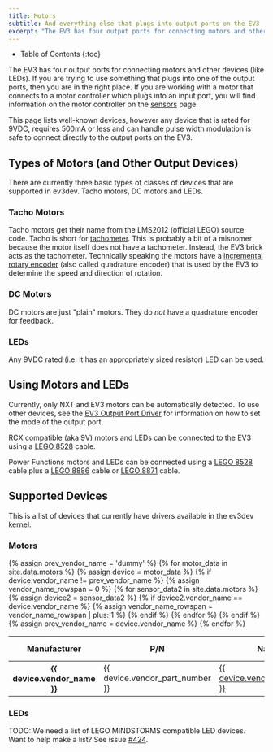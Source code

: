 ```yaml
---
title: Motors
subtitle: And everything else that plugs into output ports on the EV3
excerpt: "The EV3 has four output ports for connecting motors and other devices (like LEDs). If you are trying to use something that plugs into one of the output ports, read this guide."
---
```


* Table of Contents
{:toc}

The EV3 has four output ports for connecting motors and other devices (like
LEDs). If you are trying to use something that plugs into one of the output
ports, then you are in the right place. If you are working with a motor that
connects to a motor controller which plugs into an input port, you will find
information on the motor controller on the [sensors] page.

This page lists well-known devices, however any device that is rated for 9VDC,
requires 500mA or less and can handle pulse width modulation is safe to connect
directly to the output ports on the EV3.

## Types of Motors (and Other Output Devices)

There are currently three basic types of classes of devices that are supported
in ev3dev. Tacho motors, DC motors and LEDs.

### Tacho Motors

Tacho motors get their name from the LMS2012 (official LEGO) source code. Tacho
is short for [tachometer]. This is probably a bit of a misnomer because the
motor itself does not have a tachometer. Instead, the EV3 brick acts as the
tachometer. Technically speaking the motors have a [incremental rotary encoder]
(also called quadrature encoder) that is used by the EV3 to determine the speed
and direction of rotation.

### DC Motors

DC motors are just "plain" motors. They do *not* have a quadrature encoder for
feedback.

### LEDs

Any 9VDC rated (i.e. it has an appropriately sized resistor) LED can be used.

## Using Motors and LEDs

Currently, only NXT and EV3 motors can be automatically detected. To use other
devices, see the [EV3 Output Port Driver] for information on how to set the
mode of the output port.

RCX compatible (aka 9V) motors and LEDs can be connected to the EV3 using a
[LEGO 8528] cable.

Power Functions motors and LEDs can be connected using a [LEGO 8528] cable plus
a [LEGO 8886] cable or [LEGO 8871] cable.

## Supported Devices

This is a list of devices that currently have drivers available in the ev3dev
kernel.

### Motors

<table class="table table-striped table-bordered table-indexed">
    <thead>
    <tr>
    <th>Manufacturer</th>
    <th>P/N</th>
    <th>Name</th>
    <th>Auto-<br />detected</th>
    <th>Driver (Module)</th>
    </tr>
    </thead>
    <tbody>
{% assign prev_vendor_name = 'dummy' %}
{% for motor_data in site.data.motors %}
    {% assign device = motor_data %}
    <tr>
    {% if device.vendor_name != prev_vendor_name %}
        {% assign vendor_name_rowspan = 0 %}
        {% for sensor_data2 in site.data.motors %}
            {% assign device2 = sensor_data2 %}
            {% if device2.vendor_name == device.vendor_name %}
                {% assign vendor_name_rowspan = vendor_name_rowspan | plus: 1 %}
            {% endif %}
        {% endfor %}
        <th rowspan="{{ vendor_name_rowspan }}">{{ device.vendor_name }}</th>
    {% endif %}
        <td>{{ device.vendor_part_number }}</td>
        <td><a href="{{ device.url_name }}">{{ device.vendor_part_name }}</a></td>
        <td>
            {% if device.motor_type == "ev3" %}
            <span style="white-space:nowrap;" markdown="1">{% if device.vendor_name == "LEGO" %}Y{% else %}N{% endif %}[^autodetect]</span>
            {% else %}
            N
            {% endif %}
        </td>
        <td>
            <span style="white-space:nowrap;">{{ device.name }}</span>
            <span style="white-space:nowrap;">({{ device.motor_type }}-motor)</span>
        </td>
    </tr>
    {% assign prev_vendor_name = device.vendor_name %}
{% endfor %}
    </tbody>
</table>

### LEDs

TODO: We need a list of LEGO MINDSTORMS compatible LED devices. Want to help make
a list? See issue [#424](https://github.com/ev3dev/ev3dev/issues/424).

[^autodetect]: Motors are only automatically detected on the LEGO MINDSTORMS EV3
    platform. LEGO NXT Motors are detected as LEGO EV3 Large motors. 3rd party
    motors will not be correctly detected and must be manually specified.

[sensors]: /docs/sensors
[tachometer]: https://en.wikipedia.org/wiki/Tachometer
[incremental rotary encoder]: https://en.wikipedia.org/wiki/Rotary_encoder#Incremental_rotary_encoder
[LEGO 8528]: http://shop.lego.com/en-US/Converter-Cables-for-LEGO-MINDSTORMS-NXT-8528
[LEGO 8886]: http://shop.lego.com/en-US/LEGO-Power-Functions-Extension-Wire-8886
[LEGO 8871]: http://shop.lego.com/en-US/LEGO-Power-Functions-Extension-Wire-20-8871
[EV3 Output Port Driver]: /docs/ports/legoev3-output-port
